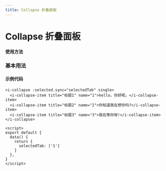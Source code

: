 ```yaml
---
title: Collapse 折叠面板
---
```

# Collapse 折叠面板

**使用方法**

### 基本用法

<ClientOnly>
<collapse-demos></collapse-demos>
</ClientOnly>

#### 示例代码

```vue
<i-collapse :selected.sync="selectedTab" single>
  <i-collapse-item title="标题1" name="1">hello，你好呢。</i-collapse-item>
  <i-collapse-item title="标题2" name="2">你知道我在想你吗?</i-collapse-item>
  <i-collapse-item title="标题3" name="3">我在等你呀!</i-collapse-item>
</i-collapse>

<script>
export default {
  data() {
    return {
      selectedTab: ['1']
    }
  },
}
</script>
```